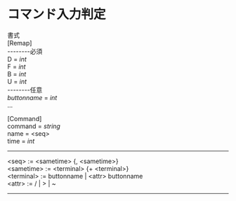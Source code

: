 # コマンド入力判定
書式  
[Remap]  
--------必須  
D = *int*  
F = *int*  
B = *int*  
U = *int*  
--------任意  
*buttonname* = *int*  
...  

[Command]    
command = *string*  
name  = \<seq>  
time = *int*  
  
***
\<seq> := \<sametime> {, \<sametime>}  
\<sametime> := \<terminal> {+ \<terminal>}  
\<terminal> := buttonname \| \<attr> buttonname  
\<attr> := /  |  >  |  ~
***


